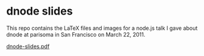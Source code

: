 dnode slides
============

This repo contains the LaTeX files and images for a node.js talk I gave about
dnode at parisoma in San Francisco on March 22, 2011.

[dnode-slides.pdf](http://substack.net/doc/dnode-slides.pdf)
